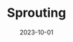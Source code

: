 ---
layout: comic
date: 2023-10-01
title: Sprouting
categories: page
number: 29
permalink: /read/29
image: /pages/rm_029.webp
---